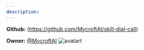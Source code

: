 ```yaml
---
description: 
---
```



**Github:** (https://github.com/MycroftAI/skill-dial-call)

**Owner:** [@MycroftAI](https://github.com/MycroftAI) ![avatart](https://avatars0.githubusercontent.com/u/14171097?v=4)

